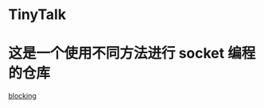 # TinyTalk

# 这是一个使用不同方法进行 socket 编程的仓库
[blocking](https://github.com/ijliu/TinyTalk/tree/blocking)
